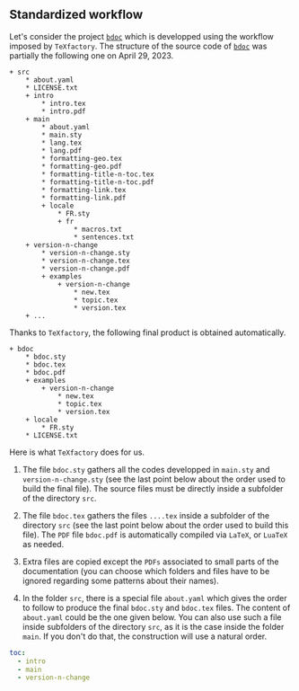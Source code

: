Standardized workflow
---------------------

Let's consider the project [`bdoc`](https://github.com/projetmbc/tools-for-latex/tree/master/bdoc) which is developped using the workflow imposed by `TeXfactory`. The structure of the source code of [`bdoc`](https://github.com/projetmbc/tools-for-latex/tree/master/bdoc) was partially the following one on April 29, 2023.

~~~
+ src
    * about.yaml
    * LICENSE.txt
    + intro
        * intro.tex
        * intro.pdf
    + main
        * about.yaml
        * main.sty
        * lang.tex
        * lang.pdf
        * formatting-geo.tex
        * formatting-geo.pdf
        * formatting-title-n-toc.tex
        * formatting-title-n-toc.pdf
        * formatting-link.tex
        * formatting-link.pdf
        + locale
            * FR.sty
            + fr
                * macros.txt
                * sentences.txt
    + version-n-change
        * version-n-change.sty
        * version-n-change.tex
        * version-n-change.pdf
        + examples
            + version-n-change
                * new.tex
                * topic.tex
                * version.tex
    + ...
~~~


Thanks to `TeXfactory`, the following final product is obtained automatically.

~~~
+ bdoc
    * bdoc.sty
    * bdoc.tex
    * bdoc.pdf
    + examples
        + version-n-change
            * new.tex
            * topic.tex
            * version.tex
    + locale
        * FR.sty
    * LICENSE.txt
~~~


Here is what `TeXfactory` does for us.

  1. The file `bdoc.sty` gathers all the codes developped in `main.sty` and `version-n-change.sty` (see the last point below about the order used to build the final file). The source files must be directly inside a subfolder of the directory `src`.

  1. The file `bdoc.tex` gathers the files `....tex` inside a subfolder of the directory `src` (see the last point below about the order used to build this file). The `PDF` file `bdoc.pdf` is automatically compiled via `LaTeX`, or `LuaTeX` as needed.

  1. Extra files are copied except the `PDFs` associated to small parts of the documentation (you can choose which folders and files have to be ignored regarding some patterns about their names).

  1. In the folder `src`, there is a special file `about.yaml` which gives the order to follow to produce the final `bdoc.sty` and `bdoc.tex` files. The content of `about.yaml` could be the one given below. You can also use such a file inside subfolders of the directory `src`, as it is the case inside the folder `main`. If you don't do that, the construction will use a natural order.

~~~yaml
toc:
  - intro
  - main
  - version-n-change
~~~
